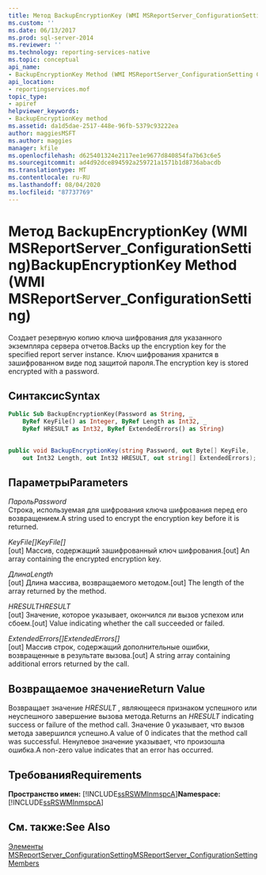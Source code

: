 ```yaml
---
title: Метод BackupEncryptionKey (WMI MSReportServer_ConfigurationSetting) | Документы Майкрософт
ms.custom: ''
ms.date: 06/13/2017
ms.prod: sql-server-2014
ms.reviewer: ''
ms.technology: reporting-services-native
ms.topic: conceptual
api_name:
- BackupEncryptionKey Method (WMI MSReportServer_ConfigurationSetting Class)
api_location:
- reportingservices.mof
topic_type:
- apiref
helpviewer_keywords:
- BackupEncryptionKey method
ms.assetid: da1d5dae-2517-448e-96fb-5379c93222ea
author: maggiesMSFT
ms.author: maggies
manager: kfile
ms.openlocfilehash: d625401324e2117ee1e9677d840854fa7b63c6e5
ms.sourcegitcommit: ad4d92dce894592a259721a1571b1d8736abacdb
ms.translationtype: MT
ms.contentlocale: ru-RU
ms.lasthandoff: 08/04/2020
ms.locfileid: "87737769"
---
```

# <a name="backupencryptionkey-method-wmi-msreportserver_configurationsetting"></a><span data-ttu-id="9455d-102">Метод BackupEncryptionKey (WMI MSReportServer_ConfigurationSetting)</span><span class="sxs-lookup"><span data-stu-id="9455d-102">BackupEncryptionKey Method (WMI MSReportServer_ConfigurationSetting)</span></span>
  <span data-ttu-id="9455d-103">Создает резервную копию ключа шифрования для указанного экземпляра сервера отчетов.</span><span class="sxs-lookup"><span data-stu-id="9455d-103">Backs up the encryption key for the specified report server instance.</span></span> <span data-ttu-id="9455d-104">Ключ шифрования хранится в зашифрованном виде под защитой пароля.</span><span class="sxs-lookup"><span data-stu-id="9455d-104">The encryption key is stored encrypted with a password.</span></span>  
  
## <a name="syntax"></a><span data-ttu-id="9455d-105">Синтаксис</span><span class="sxs-lookup"><span data-stu-id="9455d-105">Syntax</span></span>  
  
```vb  
Public Sub BackupEncryptionKey(Password as String, _  
    ByRef KeyFile() as Integer, ByRef Length as Int32, _  
    ByRef HRESULT as Int32, ByRef ExtendedErrors() as String)  
  
```  
  
```csharp  
public void BackupEncryptionKey(string Password, out Byte[] KeyFile,   
    out Int32 Length, out Int32 HRESULT, out string[] ExtendedErrors);  
```  
  
## <a name="parameters"></a><span data-ttu-id="9455d-106">Параметры</span><span class="sxs-lookup"><span data-stu-id="9455d-106">Parameters</span></span>  
 <span data-ttu-id="9455d-107">*Пароль*</span><span class="sxs-lookup"><span data-stu-id="9455d-107">*Password*</span></span>  
 <span data-ttu-id="9455d-108">Строка, используемая для шифрования ключа шифрования перед его возвращением.</span><span class="sxs-lookup"><span data-stu-id="9455d-108">A string used to encrypt the encryption key before it is returned.</span></span>  
  
 <span data-ttu-id="9455d-109">*KeyFile[]*</span><span class="sxs-lookup"><span data-stu-id="9455d-109">*KeyFile[]*</span></span>  
 <span data-ttu-id="9455d-110">[out] Массив, содержащий зашифрованный ключ шифрования.</span><span class="sxs-lookup"><span data-stu-id="9455d-110">[out] An array containing the encrypted encryption key.</span></span>  
  
 <span data-ttu-id="9455d-111">*Длина*</span><span class="sxs-lookup"><span data-stu-id="9455d-111">*Length*</span></span>  
 <span data-ttu-id="9455d-112">[out] Длина массива, возвращаемого методом.</span><span class="sxs-lookup"><span data-stu-id="9455d-112">[out] The length of the array returned by the method.</span></span>  
  
 <span data-ttu-id="9455d-113">*HRESULT*</span><span class="sxs-lookup"><span data-stu-id="9455d-113">*HRESULT*</span></span>  
 <span data-ttu-id="9455d-114">[out] Значение, которое указывает, окончился ли вызов успехом или сбоем.</span><span class="sxs-lookup"><span data-stu-id="9455d-114">[out] Value indicating whether the call succeeded or failed.</span></span>  
  
 <span data-ttu-id="9455d-115">*ExtendedErrors[]*</span><span class="sxs-lookup"><span data-stu-id="9455d-115">*ExtendedErrors[]*</span></span>  
 <span data-ttu-id="9455d-116">[out] Массив строк, содержащий дополнительные ошибки, возвращенные в результате вызова.</span><span class="sxs-lookup"><span data-stu-id="9455d-116">[out] A string array containing additional errors returned by the call.</span></span>  
  
## <a name="return-value"></a><span data-ttu-id="9455d-117">Возвращаемое значение</span><span class="sxs-lookup"><span data-stu-id="9455d-117">Return Value</span></span>  
 <span data-ttu-id="9455d-118">Возвращает значение *HRESULT* , являющееся признаком успешного или неуспешного завершение вызова метода.</span><span class="sxs-lookup"><span data-stu-id="9455d-118">Returns an *HRESULT* indicating success or failure of the method call.</span></span> <span data-ttu-id="9455d-119">Значение 0 указывает, что вызов метода завершился успешно.</span><span class="sxs-lookup"><span data-stu-id="9455d-119">A value of 0 indicates that the method call was successful.</span></span> <span data-ttu-id="9455d-120">Ненулевое значение указывает, что произошла ошибка.</span><span class="sxs-lookup"><span data-stu-id="9455d-120">A non-zero value indicates that an error has occurred.</span></span>  
  
## <a name="requirements"></a><span data-ttu-id="9455d-121">Требования</span><span class="sxs-lookup"><span data-stu-id="9455d-121">Requirements</span></span>  
 <span data-ttu-id="9455d-122">**Пространство имен:** [!INCLUDE[ssRSWMInmspcA](../../includes/ssrswminmspca-md.md)]</span><span class="sxs-lookup"><span data-stu-id="9455d-122">**Namespace:** [!INCLUDE[ssRSWMInmspcA](../../includes/ssrswminmspca-md.md)]</span></span>  
  
## <a name="see-also"></a><span data-ttu-id="9455d-123">См. также:</span><span class="sxs-lookup"><span data-stu-id="9455d-123">See Also</span></span>  
 [<span data-ttu-id="9455d-124">Элементы MSReportServer_ConfigurationSetting</span><span class="sxs-lookup"><span data-stu-id="9455d-124">MSReportServer_ConfigurationSetting Members</span></span>](msreportserver-configurationsetting-members.md)  
  
  
